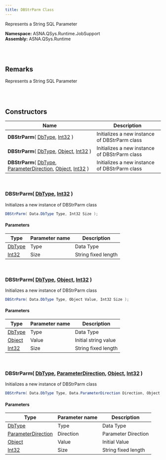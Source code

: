 ```yaml
---
title: DBStrParm Class
---
```


Represents a String SQL Parameter

**Namespace:** ASNA.QSys.Runtime.JobSupport <br/>
**Assembly:** ASNA.QSys.Runtime

<br>
<br>

## Remarks

Represents a String SQL Parameter

[//]: # ($$TODO: Complete the Remarks section.)

<br>
<br>

## Constructors

| Name |  Description 
| --- | --- 
| **DBStrParm**( [DbType](https://docs.microsoft.com/en-us/dotnet/api/system.data.dbtype), [Int32](https://docs.microsoft.com/en-us/dotnet/api/system.int32) ) | Initializes a new instance of DBStrParm class
| **DBStrParm**( [DbType](https://docs.microsoft.com/en-us/dotnet/api/system.data.dbtype), [Object](https://docs.microsoft.com/en-us/dotnet/api/system.object), [Int32](https://docs.microsoft.com/en-us/dotnet/api/system.int32) ) | Initializes a new instance of DBStrParm class
| **DBStrParm**( [DbType](https://docs.microsoft.com/en-us/dotnet/api/system.data.dbtype), [ParameterDirection](https://docs.microsoft.com/en-us/dotnet/api/system.data.parameterdirection), [Object](https://docs.microsoft.com/en-us/dotnet/api/system.object), [Int32](https://docs.microsoft.com/en-us/dotnet/api/system.int32) ) | Initializes a new instance of DBStrParm class

<br>

### DBStrParm( [DbType](https://docs.microsoft.com/en-us/dotnet/api/system.data.dbtype), [Int32](https://docs.microsoft.com/en-us/dotnet/api/system.int32) )

Initializes a new instance of DBStrParm class

```cs
DBStrParm( Data.DbType Type, Int32 Size );
```

#### Parameters

| Type | Parameter name | Description
| --- | --- | ---
| [DbType](https://docs.microsoft.com/en-us/dotnet/api/system.data.dbtype) | Type | Data Type 
| [Int32](https://docs.microsoft.com/en-us/dotnet/api/system.int32) | Size | String fixed length 

<br>

### DBStrParm( [DbType](https://docs.microsoft.com/en-us/dotnet/api/system.data.dbtype), [Object](https://docs.microsoft.com/en-us/dotnet/api/system.object), [Int32](https://docs.microsoft.com/en-us/dotnet/api/system.int32) )

Initializes a new instance of DBStrParm class

```cs
DBStrParm( Data.DbType Type, Object Value, Int32 Size );
```

#### Parameters

| Type | Parameter name | Description
| --- | --- | ---
| [DbType](https://docs.microsoft.com/en-us/dotnet/api/system.data.dbtype) | Type | Data Type 
| [Object](https://docs.microsoft.com/en-us/dotnet/api/system.object) | Value | Initial string value 
| [Int32](https://docs.microsoft.com/en-us/dotnet/api/system.int32) | Size | String fixed length 

<br>

### DBStrParm( [DbType](https://docs.microsoft.com/en-us/dotnet/api/system.data.dbtype), [ParameterDirection](https://docs.microsoft.com/en-us/dotnet/api/system.data.parameterdirection), [Object](https://docs.microsoft.com/en-us/dotnet/api/system.object), [Int32](https://docs.microsoft.com/en-us/dotnet/api/system.int32) )

Initializes a new instance of DBStrParm class

```cs
DBStrParm( Data.DbType Type, Data.ParameterDirection Direction, Object Value, Int32 Size );
```

#### Parameters

| Type | Parameter name | Description
| --- | --- | ---
| [DbType](https://docs.microsoft.com/en-us/dotnet/api/system.data.dbtype) | Type | Data Type 
| [ParameterDirection](https://docs.microsoft.com/en-us/dotnet/api/system.data.parameterdirection) | Direction | Parameter Direction 
| [Object](https://docs.microsoft.com/en-us/dotnet/api/system.object) | Value | Initial Value 
| [Int32](https://docs.microsoft.com/en-us/dotnet/api/system.int32) | Size | String fixed length 

<br>


<br>
<br>

